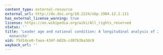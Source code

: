 ```yaml
---
content_type: external-resource
external_url: http://dx.doi.org/10.2224/sbp.1984.12.2.111
has_external_license_warning: true
license: https://en.wikipedia.org/wiki/All_rights_reserved
status: ''
title: 'Leader age and national condition: A longitudinal analysis of 25 European
  monarchs'
uid: f5d14ce0-faea-434f-b02b-cd87b3ba3dc9
wayback_url: ''
---
```

